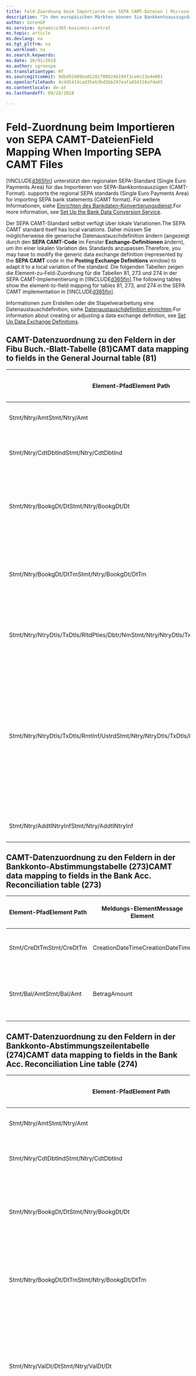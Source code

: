 ```yaml
---
title: Feld-Zuordnung beim Importieren von SEPA CAMT-Dateien | Microsoft Docs
description: "In den europäischen Märkten können Sie Bankkontoauszugsdateien in den regionalen SEPA-Standards  (einzelner Eurozahlungs-Bereich) importieren."
author: SorenGP
ms.service: dynamics365-business-central
ms.topic: article
ms.devlang: na
ms.tgt_pltfrm: na
ms.workload: na
ms.search.keywords: 
ms.date: 10/01/2018
ms.author: sgroespe
ms.translationtype: HT
ms.sourcegitcommit: 9dbd92409ba02281f008246194f3ce0c53e4e001
ms.openlocfilehash: 4cdd5414cad35eb3bd3bb297eafa034318afda65
ms.contentlocale: de-at
ms.lasthandoff: 09/28/2018

---
```

# <a name="field-mapping-when-importing-sepa-camt-files"></a><span data-ttu-id="bcfa7-103">Feld-Zuordnung beim Importieren von SEPA CAMT-Dateien</span><span class="sxs-lookup"><span data-stu-id="bcfa7-103">Field Mapping When Importing SEPA CAMT Files</span></span>
[!INCLUDE[d365fin](includes/d365fin_md.md)] <span data-ttu-id="bcfa7-104">unterstützt den regionalen SEPA-Standard (Single Euro Payments Area) für das Importieren von SEPA-Bankkontoauszügen (CAMT-Format).</span><span class="sxs-lookup"><span data-stu-id="bcfa7-104"> supports the regional SEPA standards (Single Euro Payments Area) for importing SEPA bank statements (CAMT format).</span></span> <span data-ttu-id="bcfa7-105">Für weitere Informationen, siehe [Einrichten des Bankdaten-Konvertierungsdienst](bank-how-setup-bank-data-conversion-service.md).</span><span class="sxs-lookup"><span data-stu-id="bcfa7-105">For more information, see [Set Up the Bank Data Conversion Service](bank-how-setup-bank-data-conversion-service.md).</span></span>  

 <span data-ttu-id="bcfa7-106">Der SEPA CAMT-Standard selbst verfügt über lokale Variationen.</span><span class="sxs-lookup"><span data-stu-id="bcfa7-106">The SEPA CAMT standard itself has local variations.</span></span> <span data-ttu-id="bcfa7-107">Daher müssen Sie möglicherweise die generische Datenaustauschdefinition ändern (angezeigt durch den **SEPA CAMT-Code** im Fenster **Exchange-Definitionen** ändern), um ihn einer lokalen Variation des Standards anzupassen.</span><span class="sxs-lookup"><span data-stu-id="bcfa7-107">Therefore, you may have to modify the generic data exchange definition (represented by the **SEPA CAMT** code in the **Posting Exchange Definitions** window) to adapt it to a local variation of the standard.</span></span> <span data-ttu-id="bcfa7-108">Die folgenden Tabellen zeigen die Element-zu-Feld-Zuordnung für die Tabellen 81, 273 und 274 in der SEPA CAMT-Implementierung in [!INCLUDE[d365fin](includes/d365fin_md.md)].</span><span class="sxs-lookup"><span data-stu-id="bcfa7-108">The following tables show the element-to-field mapping for tables 81, 273, and 274 in the SEPA CAMT implementation in [!INCLUDE[d365fin](includes/d365fin_md.md)].</span></span>  

 <span data-ttu-id="bcfa7-109">Informationen zum Erstellen oder die Stapelverarbeitung eine Datenaustauschdefinition, siehe [Datenaustauschdefinition einrichten](across-how-to-set-up-data-exchange-definitions.md).</span><span class="sxs-lookup"><span data-stu-id="bcfa7-109">For information about creating or adjusting a data exchange definition, see [Set Up Data Exchange Definitions](across-how-to-set-up-data-exchange-definitions.md).</span></span>  

## <a name="camt-data-mapping-to-fields-in-the-general-journal-table-81"></a><span data-ttu-id="bcfa7-110">CAMT-Datenzuordnung zu den Feldern in der Fibu Buch.-Blatt-Tabelle (81)</span><span class="sxs-lookup"><span data-stu-id="bcfa7-110">CAMT data mapping to fields in the General Journal table (81)</span></span>  

|<span data-ttu-id="bcfa7-111">Element-Pfad</span><span class="sxs-lookup"><span data-stu-id="bcfa7-111">Element Path</span></span>|<span data-ttu-id="bcfa7-112">Meldungs-Element</span><span class="sxs-lookup"><span data-stu-id="bcfa7-112">Message Element</span></span>|<span data-ttu-id="bcfa7-113">Datentyp</span><span class="sxs-lookup"><span data-stu-id="bcfa7-113">Data Type</span></span>|<span data-ttu-id="bcfa7-114">Beschreibung</span><span class="sxs-lookup"><span data-stu-id="bcfa7-114">Description</span></span>|<span data-ttu-id="bcfa7-115">Kennzeichen mit negativem Zeichen</span><span class="sxs-lookup"><span data-stu-id="bcfa7-115">Negative-Sign Identifier</span></span>|<span data-ttu-id="bcfa7-116">Feldnr.</span><span class="sxs-lookup"><span data-stu-id="bcfa7-116">Field No.</span></span>|<span data-ttu-id="bcfa7-117">Feldname</span><span class="sxs-lookup"><span data-stu-id="bcfa7-117">Field Name</span></span>|  
|------------------|---------------------|---------------|-----------------|-------------------------------|---------------|----------------|  
|<span data-ttu-id="bcfa7-118">Stmt/Ntry/Amt</span><span class="sxs-lookup"><span data-stu-id="bcfa7-118">Stmt/Ntry/Amt</span></span>|<span data-ttu-id="bcfa7-119">Betrag</span><span class="sxs-lookup"><span data-stu-id="bcfa7-119">Amount</span></span>|<span data-ttu-id="bcfa7-120">Dezimal</span><span class="sxs-lookup"><span data-stu-id="bcfa7-120">Decimal</span></span>|<span data-ttu-id="bcfa7-121">Der Geldbetrag im Bargeldposten</span><span class="sxs-lookup"><span data-stu-id="bcfa7-121">The amount of money in the cash entry</span></span>||<span data-ttu-id="bcfa7-122">13</span><span class="sxs-lookup"><span data-stu-id="bcfa7-122">13</span></span>|<span data-ttu-id="bcfa7-123">Betrag</span><span class="sxs-lookup"><span data-stu-id="bcfa7-123">Amount</span></span>|  
|<span data-ttu-id="bcfa7-124">Stmt/Ntry/CdtDbtInd</span><span class="sxs-lookup"><span data-stu-id="bcfa7-124">Stmt/Ntry/CdtDbtInd</span></span>|<span data-ttu-id="bcfa7-125">CreditDebitIndicator</span><span class="sxs-lookup"><span data-stu-id="bcfa7-125">CreditDebitIndicator</span></span>|<span data-ttu-id="bcfa7-126">Text</span><span class="sxs-lookup"><span data-stu-id="bcfa7-126">Text</span></span>|<span data-ttu-id="bcfa7-127">Gibt an, ob der Posten ein Habenbetrag oder ein Sollposten ist</span><span class="sxs-lookup"><span data-stu-id="bcfa7-127">Indicates whether the entry is a credit or a debit entry</span></span>|<span data-ttu-id="bcfa7-128">DBIT</span><span class="sxs-lookup"><span data-stu-id="bcfa7-128">DBIT</span></span>|<span data-ttu-id="bcfa7-129">13</span><span class="sxs-lookup"><span data-stu-id="bcfa7-129">13</span></span>|<span data-ttu-id="bcfa7-130">Betrag</span><span class="sxs-lookup"><span data-stu-id="bcfa7-130">Amount</span></span>|  
|<span data-ttu-id="bcfa7-131">Stmt/Ntry/BookgDt/Dt</span><span class="sxs-lookup"><span data-stu-id="bcfa7-131">Stmt/Ntry/BookgDt/Dt</span></span>|<span data-ttu-id="bcfa7-132">Datum</span><span class="sxs-lookup"><span data-stu-id="bcfa7-132">Date</span></span>|<span data-ttu-id="bcfa7-133">Datum</span><span class="sxs-lookup"><span data-stu-id="bcfa7-133">Date</span></span>|<span data-ttu-id="bcfa7-134">Das Datum der Buchung eines Postens auf einem Konto oder in den Büchern des Buchhaltungsservices.</span><span class="sxs-lookup"><span data-stu-id="bcfa7-134">The date when an entry is posted to an account on the account servicer's books</span></span>||<span data-ttu-id="bcfa7-135">5</span><span class="sxs-lookup"><span data-stu-id="bcfa7-135">5</span></span>|<span data-ttu-id="bcfa7-136">Buchungsdatum</span><span class="sxs-lookup"><span data-stu-id="bcfa7-136">Posting Date</span></span>|  
|<span data-ttu-id="bcfa7-137">Stmt/Ntry/BookgDt/DtTm</span><span class="sxs-lookup"><span data-stu-id="bcfa7-137">Stmt/Ntry/BookgDt/DtTm</span></span>|<span data-ttu-id="bcfa7-138">DateTime</span><span class="sxs-lookup"><span data-stu-id="bcfa7-138">DateTime</span></span>|<span data-ttu-id="bcfa7-139">DateTime</span><span class="sxs-lookup"><span data-stu-id="bcfa7-139">DateTime</span></span>|<span data-ttu-id="bcfa7-140">Das Datum und die Uhrzeit der Buchung eines Postens auf einem Konto oder in den Büchern des Buchhaltungsservices.</span><span class="sxs-lookup"><span data-stu-id="bcfa7-140">The date and time when an entry is posted to an account on the account servicer's books</span></span>||<span data-ttu-id="bcfa7-141">5</span><span class="sxs-lookup"><span data-stu-id="bcfa7-141">5</span></span>|<span data-ttu-id="bcfa7-142">Buchungsdatum</span><span class="sxs-lookup"><span data-stu-id="bcfa7-142">Posting Date</span></span>|  
|<span data-ttu-id="bcfa7-143">Stmt/Ntry/NtryDtls/TxDtls/RltdPties/Dbtr/Nm</span><span class="sxs-lookup"><span data-stu-id="bcfa7-143">Stmt/Ntry/NtryDtls/TxDtls/RltdPties/Dbtr/Nm</span></span>|<span data-ttu-id="bcfa7-144">Name</span><span class="sxs-lookup"><span data-stu-id="bcfa7-144">Name</span></span>|<span data-ttu-id="bcfa7-145">Text</span><span class="sxs-lookup"><span data-stu-id="bcfa7-145">Text</span></span>|<span data-ttu-id="bcfa7-146">Der Name der Partei, die einen Geldbetrag an das (wesentlichen) schuldet können</span><span class="sxs-lookup"><span data-stu-id="bcfa7-146">The name of the party that owes an amount of money to the (ultimate) creditor</span></span>||<span data-ttu-id="bcfa7-147">1221</span><span class="sxs-lookup"><span data-stu-id="bcfa7-147">1221</span></span>|<span data-ttu-id="bcfa7-148">Informationen Zahlender</span><span class="sxs-lookup"><span data-stu-id="bcfa7-148">Payer Information</span></span>|  
|<span data-ttu-id="bcfa7-149">Stmt/Ntry/NtryDtls/TxDtls/RmtInf/Ustrd</span><span class="sxs-lookup"><span data-stu-id="bcfa7-149">Stmt/Ntry/NtryDtls/TxDtls/RmtInf/Ustrd</span></span>|<span data-ttu-id="bcfa7-150">Unstrukturiert</span><span class="sxs-lookup"><span data-stu-id="bcfa7-150">Unstructured</span></span>|<span data-ttu-id="bcfa7-151">Text</span><span class="sxs-lookup"><span data-stu-id="bcfa7-151">Text</span></span>|<span data-ttu-id="bcfa7-152">Informationen, die angegeben werden, um Abgleichen/Abstimmung eines Postens mit den Artikeln zu aktivieren, die die Zahlung abgleichen soll, wie etwa Handelsrechnungen in einem Debitorensystem, in unstrukturierter Form.</span><span class="sxs-lookup"><span data-stu-id="bcfa7-152">Information supplied to enable the matching/reconciliation of an entry with the items that the payment is intended to settle, such as commercial invoices in an accounts-receivable system, in an unstructured form</span></span>||<span data-ttu-id="bcfa7-153">8</span><span class="sxs-lookup"><span data-stu-id="bcfa7-153">8</span></span>|<span data-ttu-id="bcfa7-154">Beschreibung</span><span class="sxs-lookup"><span data-stu-id="bcfa7-154">Description</span></span>|  
|<span data-ttu-id="bcfa7-155">Stmt/Ntry/AddtlNtryInf</span><span class="sxs-lookup"><span data-stu-id="bcfa7-155">Stmt/Ntry/AddtlNtryInf</span></span>|<span data-ttu-id="bcfa7-156">ZusätzlicheEingabeInformationen</span><span class="sxs-lookup"><span data-stu-id="bcfa7-156">AdditionalEntryInformation</span></span>|<span data-ttu-id="bcfa7-157">Text</span><span class="sxs-lookup"><span data-stu-id="bcfa7-157">Text</span></span>|<span data-ttu-id="bcfa7-158">Zusätzliche Informationen zu der Eingabe</span><span class="sxs-lookup"><span data-stu-id="bcfa7-158">Additional information about the entry</span></span>||<span data-ttu-id="bcfa7-159">1222</span><span class="sxs-lookup"><span data-stu-id="bcfa7-159">1222</span></span>|<span data-ttu-id="bcfa7-160">Transaktionsinformationen</span><span class="sxs-lookup"><span data-stu-id="bcfa7-160">Transaction Information</span></span>|  

## <a name="camt-data-mapping-to-fields-in-the-bank-acc-reconciliation-table-273"></a><span data-ttu-id="bcfa7-161">CAMT-Datenzuordnung zu den Feldern in der Bankkonto-Abstimmungstabelle (273)</span><span class="sxs-lookup"><span data-stu-id="bcfa7-161">CAMT data mapping to fields in the Bank Acc. Reconciliation table (273)</span></span>  

|<span data-ttu-id="bcfa7-162">Element-Pfad</span><span class="sxs-lookup"><span data-stu-id="bcfa7-162">Element Path</span></span>|<span data-ttu-id="bcfa7-163">Meldungs-Element</span><span class="sxs-lookup"><span data-stu-id="bcfa7-163">Message Element</span></span>|<span data-ttu-id="bcfa7-164">Datentyp</span><span class="sxs-lookup"><span data-stu-id="bcfa7-164">Data Type</span></span>|<span data-ttu-id="bcfa7-165">Beschreibung</span><span class="sxs-lookup"><span data-stu-id="bcfa7-165">Description</span></span>|<span data-ttu-id="bcfa7-166">Kennzeichen mit negativem Zeichen</span><span class="sxs-lookup"><span data-stu-id="bcfa7-166">Negative-Sign Identifier</span></span>|<span data-ttu-id="bcfa7-167">Feldnr.</span><span class="sxs-lookup"><span data-stu-id="bcfa7-167">Field No.</span></span>|<span data-ttu-id="bcfa7-168">Feldname</span><span class="sxs-lookup"><span data-stu-id="bcfa7-168">Field Name</span></span>|  
|------------------|---------------------|---------------|-----------------|-------------------------------|---------------|----------------|  
|<span data-ttu-id="bcfa7-169">Stmt/CreDtTm</span><span class="sxs-lookup"><span data-stu-id="bcfa7-169">Stmt/CreDtTm</span></span>|<span data-ttu-id="bcfa7-170">CreationDateTime</span><span class="sxs-lookup"><span data-stu-id="bcfa7-170">CreationDateTime</span></span>|<span data-ttu-id="bcfa7-171">Datum</span><span class="sxs-lookup"><span data-stu-id="bcfa7-171">Date</span></span>|<span data-ttu-id="bcfa7-172">Das Datum und die Uhrzeit der Erstellung der Nachricht.</span><span class="sxs-lookup"><span data-stu-id="bcfa7-172">The date and time when the message was created</span></span>||<span data-ttu-id="bcfa7-173">3</span><span class="sxs-lookup"><span data-stu-id="bcfa7-173">3</span></span>|<span data-ttu-id="bcfa7-174">Auszugsdatum</span><span class="sxs-lookup"><span data-stu-id="bcfa7-174">Statement Date</span></span>|  
|<span data-ttu-id="bcfa7-175">Stmt/Bal/Amt</span><span class="sxs-lookup"><span data-stu-id="bcfa7-175">Stmt/Bal/Amt</span></span>|<span data-ttu-id="bcfa7-176">Betrag</span><span class="sxs-lookup"><span data-stu-id="bcfa7-176">Amount</span></span>|<span data-ttu-id="bcfa7-177">Dezimal</span><span class="sxs-lookup"><span data-stu-id="bcfa7-177">Decimal</span></span>|<span data-ttu-id="bcfa7-178">Der Betrag, der aus den Nettobeträgen für alle Soll- und Habenposten resultiert</span><span class="sxs-lookup"><span data-stu-id="bcfa7-178">The amount resulting from the netted amounts for all debit and credit entries</span></span>||<span data-ttu-id="bcfa7-179">4</span><span class="sxs-lookup"><span data-stu-id="bcfa7-179">4</span></span>|<span data-ttu-id="bcfa7-180">Auszug Schluss-Saldo</span><span class="sxs-lookup"><span data-stu-id="bcfa7-180">Statement Ending Balance</span></span>|  

## <a name="camt-data-mapping-to-fields-in-the-bank-acc-reconciliation-line-table-274"></a><span data-ttu-id="bcfa7-181">CAMT-Datenzuordnung zu den Feldern in der Bankkonto-Abstimmungszeilentabelle (274)</span><span class="sxs-lookup"><span data-stu-id="bcfa7-181">CAMT data mapping to fields in the Bank Acc. Reconciliation Line table (274)</span></span>  

|<span data-ttu-id="bcfa7-182">Element-Pfad</span><span class="sxs-lookup"><span data-stu-id="bcfa7-182">Element Path</span></span>|<span data-ttu-id="bcfa7-183">Meldungs-Element</span><span class="sxs-lookup"><span data-stu-id="bcfa7-183">Message Element</span></span>|<span data-ttu-id="bcfa7-184">Datentyp</span><span class="sxs-lookup"><span data-stu-id="bcfa7-184">Data Type</span></span>|<span data-ttu-id="bcfa7-185">Beschreibung</span><span class="sxs-lookup"><span data-stu-id="bcfa7-185">Description</span></span>|<span data-ttu-id="bcfa7-186">Kennzeichen mit negativem Zeichen</span><span class="sxs-lookup"><span data-stu-id="bcfa7-186">Negative-Sign Identifier</span></span>|<span data-ttu-id="bcfa7-187">Feldnr.</span><span class="sxs-lookup"><span data-stu-id="bcfa7-187">Field No.</span></span>|<span data-ttu-id="bcfa7-188">Feldname</span><span class="sxs-lookup"><span data-stu-id="bcfa7-188">Field Name</span></span>|  
|------------------|---------------------|---------------|-----------------|-------------------------------|---------------|----------------|  
|<span data-ttu-id="bcfa7-189">Stmt/Ntry/Amt</span><span class="sxs-lookup"><span data-stu-id="bcfa7-189">Stmt/Ntry/Amt</span></span>|<span data-ttu-id="bcfa7-190">Betrag</span><span class="sxs-lookup"><span data-stu-id="bcfa7-190">Amount</span></span>|<span data-ttu-id="bcfa7-191">Dezimal</span><span class="sxs-lookup"><span data-stu-id="bcfa7-191">Decimal</span></span>|<span data-ttu-id="bcfa7-192">Der Geldbetrag im Bargeldposten</span><span class="sxs-lookup"><span data-stu-id="bcfa7-192">The amount of money in the cash entry</span></span>||<span data-ttu-id="bcfa7-193">7</span><span class="sxs-lookup"><span data-stu-id="bcfa7-193">7</span></span>|<span data-ttu-id="bcfa7-194">Auszugsbetrag</span><span class="sxs-lookup"><span data-stu-id="bcfa7-194">Statement Amount</span></span>|  
|<span data-ttu-id="bcfa7-195">Stmt/Ntry/CdtDbtInd</span><span class="sxs-lookup"><span data-stu-id="bcfa7-195">Stmt/Ntry/CdtDbtInd</span></span>|<span data-ttu-id="bcfa7-196">CreditDebitIndicator</span><span class="sxs-lookup"><span data-stu-id="bcfa7-196">CreditDebitIndicator</span></span>|<span data-ttu-id="bcfa7-197">Text</span><span class="sxs-lookup"><span data-stu-id="bcfa7-197">Text</span></span>|<span data-ttu-id="bcfa7-198">Gibt an, ob der Posten ein Habenbetrag oder ein Sollposten ist</span><span class="sxs-lookup"><span data-stu-id="bcfa7-198">Indicates whether the entry is a credit or a debit entry</span></span>|<span data-ttu-id="bcfa7-199">DBIT</span><span class="sxs-lookup"><span data-stu-id="bcfa7-199">DBIT</span></span>|<span data-ttu-id="bcfa7-200">7</span><span class="sxs-lookup"><span data-stu-id="bcfa7-200">7</span></span>|<span data-ttu-id="bcfa7-201">Auszugsbetrag</span><span class="sxs-lookup"><span data-stu-id="bcfa7-201">Statement Amount</span></span>|  
|<span data-ttu-id="bcfa7-202">Stmt/Ntry/BookgDt/Dt</span><span class="sxs-lookup"><span data-stu-id="bcfa7-202">Stmt/Ntry/BookgDt/Dt</span></span>|<span data-ttu-id="bcfa7-203">Datum</span><span class="sxs-lookup"><span data-stu-id="bcfa7-203">Date</span></span>|<span data-ttu-id="bcfa7-204">Datum</span><span class="sxs-lookup"><span data-stu-id="bcfa7-204">Date</span></span>|<span data-ttu-id="bcfa7-205">Das Datum der Buchung eines Postens auf einem Konto oder in den Büchern des Buchhaltungsservices.</span><span class="sxs-lookup"><span data-stu-id="bcfa7-205">The date when an entry is posted to an account on the account servicer's books</span></span>||<span data-ttu-id="bcfa7-206">5</span><span class="sxs-lookup"><span data-stu-id="bcfa7-206">5</span></span>|<span data-ttu-id="bcfa7-207">Transaktionsdatum</span><span class="sxs-lookup"><span data-stu-id="bcfa7-207">Transaction Date</span></span>|  
|<span data-ttu-id="bcfa7-208">Stmt/Ntry/BookgDt/DtTm</span><span class="sxs-lookup"><span data-stu-id="bcfa7-208">Stmt/Ntry/BookgDt/DtTm</span></span>|<span data-ttu-id="bcfa7-209">DateTime</span><span class="sxs-lookup"><span data-stu-id="bcfa7-209">DateTime</span></span>|<span data-ttu-id="bcfa7-210">DateTime</span><span class="sxs-lookup"><span data-stu-id="bcfa7-210">DateTime</span></span>|<span data-ttu-id="bcfa7-211">Das Datum und die Uhrzeit der Buchung eines Postens auf einem Konto oder in den Büchern des Buchhaltungsservices.</span><span class="sxs-lookup"><span data-stu-id="bcfa7-211">The date and time when an entry is posted to an account on the account servicer's books</span></span>||<span data-ttu-id="bcfa7-212">5</span><span class="sxs-lookup"><span data-stu-id="bcfa7-212">5</span></span>|<span data-ttu-id="bcfa7-213">Transaktionsdatum</span><span class="sxs-lookup"><span data-stu-id="bcfa7-213">Transaction Date</span></span>|  
|<span data-ttu-id="bcfa7-214">Stmt/Ntry/ValDt/Dt</span><span class="sxs-lookup"><span data-stu-id="bcfa7-214">Stmt/Ntry/ValDt/Dt</span></span>|<span data-ttu-id="bcfa7-215">Datum</span><span class="sxs-lookup"><span data-stu-id="bcfa7-215">Date</span></span>|<span data-ttu-id="bcfa7-216">Datum</span><span class="sxs-lookup"><span data-stu-id="bcfa7-216">Date</span></span>|<span data-ttu-id="bcfa7-217">Das Datum, an dem Anlagen für den Kontobesitzer im Falle eines Habenpostens verfügbar sind oder oder im Falle eines Sollpostens nicht mehr verfügbar sind.</span><span class="sxs-lookup"><span data-stu-id="bcfa7-217">The date when assets become available to the account owner in case of a credit entry, or cease to be available to the account owner in case of a debit entry</span></span>||<span data-ttu-id="bcfa7-218">12</span><span class="sxs-lookup"><span data-stu-id="bcfa7-218">12</span></span>|<span data-ttu-id="bcfa7-219">Valutadatum</span><span class="sxs-lookup"><span data-stu-id="bcfa7-219">Value Date</span></span>|  
|<span data-ttu-id="bcfa7-220">Stmt/Ntry/ValDt/DtTm</span><span class="sxs-lookup"><span data-stu-id="bcfa7-220">Stmt/Ntry/ValDt/DtTm</span></span>|<span data-ttu-id="bcfa7-221">DateTime</span><span class="sxs-lookup"><span data-stu-id="bcfa7-221">DateTime</span></span>|<span data-ttu-id="bcfa7-222">DateTime</span><span class="sxs-lookup"><span data-stu-id="bcfa7-222">DateTime</span></span>|<span data-ttu-id="bcfa7-223">Das Datum und die Uhrzeit, wenn Anlagen für den Kontobesitzer im Falle eines Habenpostens verfügbar sind oder oder im Falle eines Sollpostens nicht mehr verfügbar sind.</span><span class="sxs-lookup"><span data-stu-id="bcfa7-223">The date and time when assets become available to the account owner in case of a credit entry, or cease to be available to the account owner in case of a debit entry</span></span>||<span data-ttu-id="bcfa7-224">12</span><span class="sxs-lookup"><span data-stu-id="bcfa7-224">12</span></span>|<span data-ttu-id="bcfa7-225">Valutadatum</span><span class="sxs-lookup"><span data-stu-id="bcfa7-225">Value Date</span></span>|  
|<span data-ttu-id="bcfa7-226">Stmt/Ntry/NtryDtls/TxDtls/RltdPties/Dbtr/Nm</span><span class="sxs-lookup"><span data-stu-id="bcfa7-226">Stmt/Ntry/NtryDtls/TxDtls/RltdPties/Dbtr/Nm</span></span>|<span data-ttu-id="bcfa7-227">Name</span><span class="sxs-lookup"><span data-stu-id="bcfa7-227">Name</span></span>|<span data-ttu-id="bcfa7-228">Text</span><span class="sxs-lookup"><span data-stu-id="bcfa7-228">Text</span></span>|<span data-ttu-id="bcfa7-229">Der Name der Partei, die einen Geldbetrag an das (wesentlichen) schuldet können</span><span class="sxs-lookup"><span data-stu-id="bcfa7-229">The name of the party that owes an amount of money to the (ultimate) creditor</span></span>||<span data-ttu-id="bcfa7-230">15</span><span class="sxs-lookup"><span data-stu-id="bcfa7-230">15</span></span>|<span data-ttu-id="bcfa7-231">Informationen Zahlender</span><span class="sxs-lookup"><span data-stu-id="bcfa7-231">Payer Information</span></span>|  
|<span data-ttu-id="bcfa7-232">Stmt/Ntry/NtryDtls/TxDtls/RmtInf/Ustrd</span><span class="sxs-lookup"><span data-stu-id="bcfa7-232">Stmt/Ntry/NtryDtls/TxDtls/RmtInf/Ustrd</span></span>|<span data-ttu-id="bcfa7-233">Unstrukturiert</span><span class="sxs-lookup"><span data-stu-id="bcfa7-233">Unstructured</span></span>|<span data-ttu-id="bcfa7-234">Text</span><span class="sxs-lookup"><span data-stu-id="bcfa7-234">Text</span></span>|<span data-ttu-id="bcfa7-235">Informationen, die angegeben werden, um Abgleichen/Abstimmung eines Postens mit den Artikeln zu aktivieren, die die Zahlung abgleichen soll, wie etwa Handelsrechnungen in einem Debitorensystem, in unstrukturierter Form.</span><span class="sxs-lookup"><span data-stu-id="bcfa7-235">Information supplied to enable the matching/reconciliation of an entry with the items that the payment is intended to settle, such as commercial invoices in an accounts-receivable system, in an unstructured form</span></span>||<span data-ttu-id="bcfa7-236">6</span><span class="sxs-lookup"><span data-stu-id="bcfa7-236">6</span></span>|<span data-ttu-id="bcfa7-237">Beschreibung</span><span class="sxs-lookup"><span data-stu-id="bcfa7-237">Description</span></span>|  
|<span data-ttu-id="bcfa7-238">Stmt/Ntry/AddtlNtryInf</span><span class="sxs-lookup"><span data-stu-id="bcfa7-238">Stmt/Ntry/AddtlNtryInf</span></span>|<span data-ttu-id="bcfa7-239">ZusätzlicheEingabeInformationen</span><span class="sxs-lookup"><span data-stu-id="bcfa7-239">AdditionalEntryInformation</span></span>|<span data-ttu-id="bcfa7-240">Text</span><span class="sxs-lookup"><span data-stu-id="bcfa7-240">Text</span></span>|<span data-ttu-id="bcfa7-241">Zusätzliche Informationen zu der Eingabe</span><span class="sxs-lookup"><span data-stu-id="bcfa7-241">Additional information about the entry</span></span>||<span data-ttu-id="bcfa7-242">16</span><span class="sxs-lookup"><span data-stu-id="bcfa7-242">16</span></span>|<span data-ttu-id="bcfa7-243">Transaktionsinformationen</span><span class="sxs-lookup"><span data-stu-id="bcfa7-243">Transaction Information</span></span>|  

 <span data-ttu-id="bcfa7-244">Elemente im **Ntry**-Knoten, die in [!INCLUDE[d365fin](includes/d365fin_md.md)] importiert, aber nicht mit einem Feld verknüpft werden, werden in der **Exch.Spaltendefinition buchen**-Tabelle gespeichert.</span><span class="sxs-lookup"><span data-stu-id="bcfa7-244">Elements in the **Ntry** node that are imported into [!INCLUDE[d365fin](includes/d365fin_md.md)] but not mapped to any fields are stored in the **Posting Exch. Column Def** table.</span></span> <span data-ttu-id="bcfa7-245">Benutzer können diese Elemente **Zahlungsabstimmungsbuch.-Blatt**, **Zahlungsausgleich** und **Bankkonto Abstimmen** Fenstern anzeigen, indem sie die **Details zur Bankauszugsposition** Aktion auswählen.</span><span class="sxs-lookup"><span data-stu-id="bcfa7-245">Users can view these elements from the **Payment Reconciliation Journal**, **Payment Application**, and **Bank Acc. Reconciliation** windows by choosing the **Bank Statement Line Details** action.</span></span> <span data-ttu-id="bcfa7-246">Weitere Informationen finden Sie unter [Abstimmen von Zahlungen mithilfe der automatischen Anwendung](receivables-how-reconcile-payments-auto-application.md).</span><span class="sxs-lookup"><span data-stu-id="bcfa7-246">For more information, see [Reconcile Payments Using Automatic Application](receivables-how-reconcile-payments-auto-application.md).</span></span>  
## <a name="see-also"></a><span data-ttu-id="bcfa7-247">Siehe auch</span><span class="sxs-lookup"><span data-stu-id="bcfa7-247">See Also</span></span>  
[<span data-ttu-id="bcfa7-248">Einrichten eines Datenaustauschs</span><span class="sxs-lookup"><span data-stu-id="bcfa7-248">Setting Up Data Exchange</span></span>](across-set-up-data-exchange.md)  
[<span data-ttu-id="bcfa7-249">Daten elektronisch austauschen</span><span class="sxs-lookup"><span data-stu-id="bcfa7-249">Exchanging Data Electronically</span></span>](across-data-exchange.md)  
<span data-ttu-id="bcfa7-250">[Einrichten des Bankdaten-Konvertierungsdienst](bank-how-setup-bank-data-conversion-service.md) </span><span class="sxs-lookup"><span data-stu-id="bcfa7-250">[Set Up the Bank Data Conversion Service](bank-how-setup-bank-data-conversion-service.md) </span></span>  
[<span data-ttu-id="bcfa7-251">Verwenden von XML-Schemata zur Vorbereitung der Datenaustauschdefinitionen</span><span class="sxs-lookup"><span data-stu-id="bcfa7-251">Use XML Schemas to Prepare Data Exchange Definitions</span></span>](across-how-to-use-xml-schemas-to-prepare-data-exchange-definitions.md)  
[<span data-ttu-id="bcfa7-252">Abstimmen von Zahlungen mithilfe der automatischen Anwendung</span><span class="sxs-lookup"><span data-stu-id="bcfa7-252">Reconcile Payments Using Automatic Application</span></span>](receivables-how-reconcile-payments-auto-application.md)  

